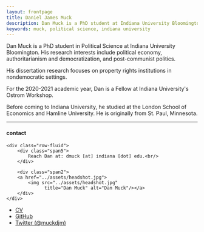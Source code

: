 ```yaml
---
layout: frontpage
title: Daniel James Muck 
description: Dan Muck is a PhD student at Indiana University Bloomington. 
keywords: muck, political science, indiana university 
---
```


Dan Muck is a PhD student in Political Science at Indiana University Bloomington. His research interests include political economy, authoritarianism and democratization, and post-communist politics. 

His dissertation research focuses on property rights institutions in nondemocratic settings.  

For the 2020-2021 academic year, Dan is a Fellow at Indiana University's Ostrom Workshop. 

Before coming to Indiana University, he studied at the London School of Economics and Hamline University. He is originally from St. Paul, Minnesota. 


---


<div class="container">
<h4><a name="contact"></a>contact</h4>

    <div class="row-fluid">
        <div class="span5">
            Reach Dan at: dmuck [at] indiana [dot] edu.<br/>
        </div>

        <div class="span2">
        <a href="../assets/headshot.jpg">
            <img src="../assets/headshot.jpg"
                  title="Dan Muck" alt="Dan Muck"/></a>
        </div>
    </div>
</div>

<div class="navbar">
  <div class="navbar-inner">
      <ul class="nav">
          <li><a href="{{ BASE_PATH }}/assets/CV.pdf">CV</a></li>
          <li><a href="https://github.com/dmuck">GitHub</a></li>
          <li><a href="https://twitter.com/muckdjm">Twitter (@muckdjm)</a></li>
      </ul>
  </div>
</div>
